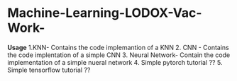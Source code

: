 # Machine-Learning-LODOX-Vac-Work- 

**Usage** 
1.KNN- Contains the code implemantion of a KNN 
2. CNN - Contains the code implentation of a simple CNN 
3. Neural Network- Contain the code implementation of a simple nueral network 
4. Simple pytorch tutorial ?? 
5. Simple tensorflow tutorial ?? 
